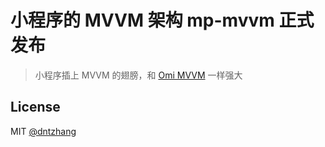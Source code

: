 # 小程序的 MVVM 架构 mp-mvvm 正式发布

> 小程序插上 MVVM 的翅膀，和 [Omi MVVM](https://github.com/Tencent/omi/blob/master/tutorial/omi-mvvm.cn.md) 一样强大


## License
MIT [@dntzhang](https://github.com/dntzhang)
